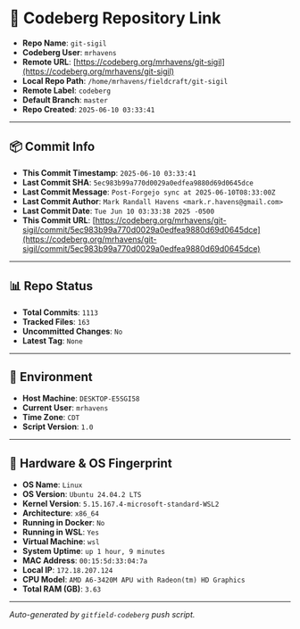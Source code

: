 # 🔗 Codeberg Repository Link

- **Repo Name**: `git-sigil`
- **Codeberg User**: `mrhavens`
- **Remote URL**: [https://codeberg.org/mrhavens/git-sigil](https://codeberg.org/mrhavens/git-sigil)
- **Local Repo Path**: `/home/mrhavens/fieldcraft/git-sigil`
- **Remote Label**: `codeberg`
- **Default Branch**: `master`
- **Repo Created**: `2025-06-10 03:33:41`

---

## 📦 Commit Info

- **This Commit Timestamp**: `2025-06-10 03:33:41`
- **Last Commit SHA**: `5ec983b99a770d0029a0edfea9880d69d0645dce`
- **Last Commit Message**: `Post-Forgejo sync at 2025-06-10T08:33:00Z`
- **Last Commit Author**: `Mark Randall Havens <mark.r.havens@gmail.com>`
- **Last Commit Date**: `Tue Jun 10 03:33:38 2025 -0500`
- **This Commit URL**: [https://codeberg.org/mrhavens/git-sigil/commit/5ec983b99a770d0029a0edfea9880d69d0645dce](https://codeberg.org/mrhavens/git-sigil/commit/5ec983b99a770d0029a0edfea9880d69d0645dce)

---

## 📊 Repo Status

- **Total Commits**: `1113`
- **Tracked Files**: `163`
- **Uncommitted Changes**: `No`
- **Latest Tag**: `None`

---

## 🧭 Environment

- **Host Machine**: `DESKTOP-E5SGI58`
- **Current User**: `mrhavens`
- **Time Zone**: `CDT`
- **Script Version**: `1.0`

---

## 🧬 Hardware & OS Fingerprint

- **OS Name**: `Linux`
- **OS Version**: `Ubuntu 24.04.2 LTS`
- **Kernel Version**: `5.15.167.4-microsoft-standard-WSL2`
- **Architecture**: `x86_64`
- **Running in Docker**: `No`
- **Running in WSL**: `Yes`
- **Virtual Machine**: `wsl`
- **System Uptime**: `up 1 hour, 9 minutes`
- **MAC Address**: `00:15:5d:33:04:7a`
- **Local IP**: `172.18.207.124`
- **CPU Model**: `AMD A6-3420M APU with Radeon(tm) HD Graphics`
- **Total RAM (GB)**: `3.63`

---

_Auto-generated by `gitfield-codeberg` push script._
